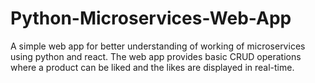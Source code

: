 # Python-Microservices-Web-App
A simple web app for better understanding of working of microservices using python and react.
The web app provides basic CRUD operations where a product can be liked and the likes are displayed in real-time.

